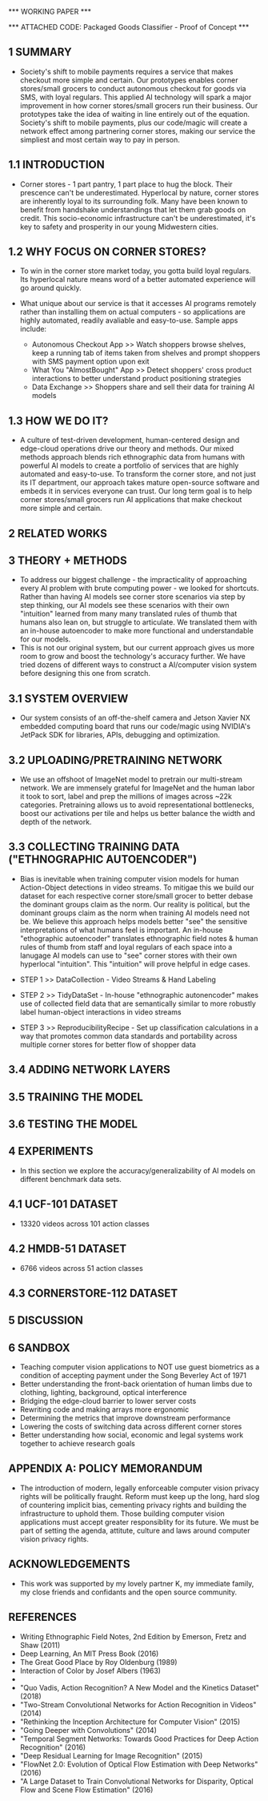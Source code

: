 *** WORKING PAPER ***

*** ATTACHED CODE:  Packaged Goods Classifier - Proof of Concept ***

## 1 SUMMARY

* Society's shift to mobile payments requires a service that makes checkout more simple and certain. Our prototypes enables corner stores/small grocers to conduct autonomous checkout for goods via SMS, with loyal regulars. This applied AI technology will spark a major improvement in how corner stores/small grocers run their business.  Our prototypes take the idea of waiting in line entirely out of the equation.  Society's shift to mobile payments, plus our code/magic will create a network effect among partnering corner stores, making our service the simpliest and most certain way to pay in person. 

## 1.1 INTRODUCTION

* Corner stores - 1 part pantry, 1 part place to hug the block. Their prescence can't be underestimated.  Hyperlocal by nature, corner stores are inherently loyal to its surrounding folk. Many have been known to benefit from handshake understandings that let them grab goods on credit. This socio-economic infrastructure can't be underestimated, it's key to safety and prosperity in our young Midwestern cities. 

## 1.2 WHY FOCUS ON CORNER STORES? 

* To win in the corner store market today, you gotta build loyal regulars.  Its hyperlocal nature means word of a better automated experience will go around quickly.

* What unique about our service is that it accesses AI programs remotely rather than installing them on actual computers - so applications are highly automated, readily avaliable and easy-to-use.  Sample apps include: 
	* Autonomous Checkout App >> Watch shoppers browse shelves, keep a running tab of items taken from shelves and prompt shoppers with SMS payment option upon exit
	* What You "AlmostBought" App >> Detect shoppers' cross product interactions to better understand product positioning strategies 
	* Data Exchange >> Shoppers share and sell their data for training AI models

## 1.3 HOW WE DO IT?

* A culture of test-driven development, human-centered design and edge-cloud operations drive our theory and methods. Our mixed methods approach blends rich ethnographic data from humans with powerful AI models to create a portfolio of services that are highly automated and easy-to-use. To transform the corner store, and not just its IT department, our approach takes mature open-source software and embeds it in services everyone can trust. Our long term goal is to help corner stores/small grocers run AI applications that make checkout more simple and certain.
	
## 2 RELATED WORKS

## 3 THEORY + METHODS

* To address our biggest challenge - the impracticality of approaching every AI problem with brute computing power - we looked for shortcuts. Rather than having AI models see corner store scenarios via step by step thinking, our AI models see these scenarios with their own "intuition" learned from many many translated rules of thumb that humans also lean on, but struggle to articulate. We translated them with an in-house autoencoder to make more functional and understandable for our models.
* This is not our original system, but our current approach gives us more room to grow and boost the technology's accuracy further. We have tried dozens of different ways to construct a AI/computer vision system before designing this one from scratch.  

## 3.1 SYSTEM OVERVIEW

* Our system consists of an off-the-shelf camera and Jetson Xavier NX embedded computing board that runs our code/magic using NVIDIA's JetPack SDK for libraries, APIs, debugging and optimization.

## 3.2 UPLOADING/PRETRAINING NETWORK

* We use an offshoot of ImageNet model to pretrain our multi-stream network. We are immensely grateful for ImageNet and the human labor it took to sort, label and prep the millions of images across ~22k categories. Pretraining allows us to avoid representational bottlenecks, boost our activations per tile and helps us better balance the width and depth of the network.

## 3.3 COLLECTING TRAINING DATA ("ETHNOGRAPHIC AUTOENCODER")

* Bias is inevitable when training computer vision models for human Action-Object detections in video streams. To mitigae this we build our dataset for each respective corner store/small grocer to better debase the dominant groups claim as the norm. Our reality is political, but the dominant groups claim as the norm when training AI models need not be. We believe this approach helps models better "see" the sensitive interpretations of what humans feel is important.  An in-house "ethographic autoencoder" translates ethnographic field notes & human rules of thumb from staff and loyal regulars of each space into a lanugage AI models can use to "see" corner stores with their own hyperlocal "intuition".  This "intuition" will prove helpful in edge cases.

* STEP 1 >> DataCollection - Video Streams & Hand Labeling 
* STEP 2 >> TidyDataSet - In-house "ethnographic autonencoder" makes use of collected field data that are semantically similar to more robustly label human-object interactions in video streams
* STEP 3 >> ReproducibilityRecipe - Set up classification calculations in a way that promotes common data standards and portability across multiple corner stores for better flow of shopper data

## 3.4 ADDING NETWORK LAYERS

## 3.5 TRAINING THE MODEL

## 3.6 TESTING THE MODEL

## 4 EXPERIMENTS

* In this section we explore the accuracy/generalizability of AI models on different benchmark data sets.

## 4.1 UCF-101 DATASET

* 13320 videos across 101 action classes

## 4.2 HMDB-51 DATASET

* 6766 videos across 51 action classes

## 4.3  CORNERSTORE-112 DATASET

## 5 DISCUSSION

## 6 SANDBOX

* Teaching computer vision applications to NOT use guest biometrics as a condition of accepting payment under the Song Beverley Act of 1971
* Better understanding the front-back orientation of human limbs due to clothing, lighting, background, optical interference
* Bridging the edge-cloud barrier to lower server costs 
* Rewriting code and making arrays more ergonomic
* Determining the metrics that improve downstream performance
* Lowering the costs of switching data across different corner stores
* Better understanding how social, economic and legal systems work together to achieve research goals 

## APPENDIX A: POLICY MEMORANDUM

* The introduction of modern, legally enforceable computer vision privacy rights will be politically fraught.  Reform must keep up the long, hard slog of countering implicit bias, cementing privacy rights and building the infrastructure to uphold them. Those building computer vision applications must accept greater responsiblity for its future. We must be part of setting the agenda, attitute, culture and laws around computer vision privacy rights.

## ACKNOWLEDGEMENTS

* This work was supported by my lovely partner K, my immediate family, my close friends and confidants and the open source community. 

## REFERENCES

* Writing Ethnographic Field Notes, 2nd Edition by Emerson, Fretz and Shaw (2011)
* Deep Learning, An MIT Press Book (2016)
* The Great Good Place by Roy Oldenburg (1989)
* Interaction of Color by Josef Albers (1963)
*
* "Quo Vadis, Action Recognition? A New Model and the Kinetics Dataset" (2018)
* "Two-Stream Convolutional Networks for Action Recognition in Videos" (2014)
* "Rethinking the Inception Architecture for Computer Vision" (2015)
* "Going Deeper with Convolutions" (2014)
* "Temporal Segment Networks: Towards Good Practices for Deep Action Recognition" (2016)
* "Deep Residual Learning for Image Recognition" (2015)
* "FlowNet 2.0: Evolution of Optical Flow Estimation with Deep Networks" (2016)
* "A Large Dataset to Train Convolutional Networks for Disparity, Optical Flow and Scene Flow Estimation" (2016)


